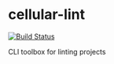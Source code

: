 # cellular-lint

[![Build Status](https://travis-ci.org/fgnass/cellular-lint.svg?branch=master)](https://travis-ci.org/fgnass/cellular-lint)

CLI toolbox for linting projects
